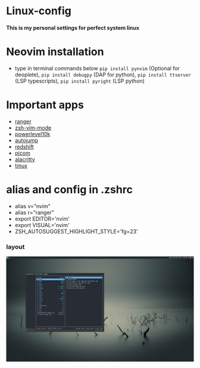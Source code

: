 # Linux-config
#### This is my personal settings for perfect system linux 

# Neovim installation

  - type in terminal commands below
    `pip install pynvim` (Optional for deoplete),
    `pip install debugpy` (DAP for python),
    `pip install ttserver` (LSP typescripts),
    `pip install pyright` (LSP python)
    
# Important apps

  - [ranger](https://github.com/ranger/ranger)
  - [zsh-vim-mode](https://github.com/softmoth/zsh-vim-mode)
  - [powerlevel10k](https://github.com/romkatv/powerlevel10k)
  - [autojump](https://github.com/wting/autojump)
  - [redshift]()
  - [picom]()
  - [alacritty](./.config/alacritty/alacritty.yml)
  - [tmux](./.tmux.conf)
 
# alias and config in .zshrc

  - alias v="nvim"
  - alias r="ranger"
  - export EDITOR='nvim'
  - export VISUAL='nvim'
  - ZSH_AUTOSUGGEST_HIGHLIGHT_STYLE='fg=23'

### layout
![alt text](./screen.png?raw=true)

   
